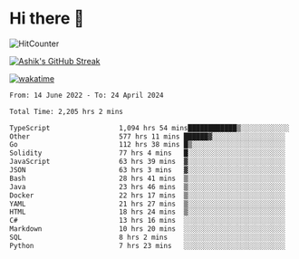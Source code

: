 # Hi there 👋

![HitCounter](https://hits.seeyoufarm.com/api/count/incr/badge.svg?url=https%3A%2F%2Fgithub.com%2Fashrhmn1212%2Fhit-counter)

<!-- ![Contribution Graph](https://github-readme-activity-graph.cyclic.app/graph?username=ashrhmn) -->


<!-- [![Top Langs](https://github-readme-stats.vercel.app/api/top-langs/?username=ashrhmn&layout=compact&theme=synthwave&langs_count=10&card_width=445)](https://github.com/anuraghazra/github-readme-stats) -->

[![Ashik's GitHub Streak](https://github-readme-streak-stats.herokuapp.com/?user=ashrhmn&theme=blood&fire=DD7F1C&background=151515&dates=9f9f9f&border=DD2727)](https://git.io/streak-stats)

<!-- ![Ashik's GitHub stats](https://github-readme-stats.vercel.app/api/?username=ashrhmn&show_icons=true&title_color=fff&icon_color=79ff97&text_color=9f9f9f&bg_color=151515) -->

[![wakatime](https://wakatime.com/badge/user/3df86613-ba63-4631-8e65-0ff18e7becad.svg)](https://wakatime.com/@3df86613-ba63-4631-8e65-0ff18e7becad)

<!--START_SECTION:waka-->

```txt
From: 14 June 2022 - To: 24 April 2024

Total Time: 2,205 hrs 2 mins

TypeScript                 1,094 hrs 54 mins████████████▒░░░░░░░░░░░░   49.65 %
Other                      577 hrs 11 mins ██████▓░░░░░░░░░░░░░░░░░░   26.18 %
Go                         112 hrs 38 mins █▒░░░░░░░░░░░░░░░░░░░░░░░   05.11 %
Solidity                   77 hrs 4 mins   █░░░░░░░░░░░░░░░░░░░░░░░░   03.50 %
JavaScript                 63 hrs 39 mins  ▓░░░░░░░░░░░░░░░░░░░░░░░░   02.89 %
JSON                       63 hrs 3 mins   ▓░░░░░░░░░░░░░░░░░░░░░░░░   02.86 %
Bash                       28 hrs 41 mins  ▒░░░░░░░░░░░░░░░░░░░░░░░░   01.30 %
Java                       23 hrs 46 mins  ▒░░░░░░░░░░░░░░░░░░░░░░░░   01.08 %
Docker                     22 hrs 17 mins  ▒░░░░░░░░░░░░░░░░░░░░░░░░   01.01 %
YAML                       21 hrs 27 mins  ▒░░░░░░░░░░░░░░░░░░░░░░░░   00.97 %
HTML                       18 hrs 24 mins  ▒░░░░░░░░░░░░░░░░░░░░░░░░   00.83 %
C#                         13 hrs 16 mins  ░░░░░░░░░░░░░░░░░░░░░░░░░   00.60 %
Markdown                   10 hrs 20 mins  ░░░░░░░░░░░░░░░░░░░░░░░░░   00.47 %
SQL                        8 hrs 2 mins    ░░░░░░░░░░░░░░░░░░░░░░░░░   00.36 %
Python                     7 hrs 23 mins   ░░░░░░░░░░░░░░░░░░░░░░░░░   00.34 %
```

<!--END_SECTION:waka-->


<!--### Most Used Languages
<img src="https://wakatime.com/share/@ashrhmn/24ecb986-5bf8-4607-af7f-0aab08908d8c.png" />

### Favourite Tools
<img src="https://wakatime.com/share/@ashrhmn/f4e08015-f3bc-460a-9228-95a3ba11c604.png" />-->

